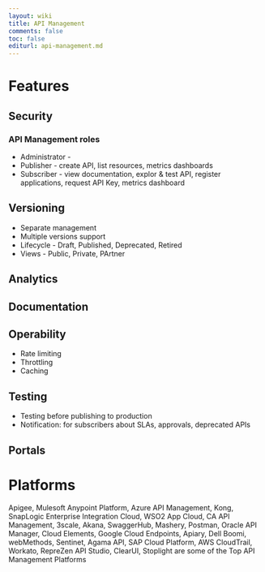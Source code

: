 ```yaml
---
layout: wiki
title: API Management
comments: false
toc: false
editurl: api-management.md
---
```


# Features

## Security
### API Management roles
* Administrator - 
* Publisher - create API, list resources, metrics dashboards
* Subscriber - view documentation, explor & test API, register applications, request API Key, metrics dashboard
## Versioning
* Separate management
* Multiple versions support
* Lifecycle - Draft, Published, Deprecated, Retired
* Views - Public, Private, PArtner
## Analytics
## Documentation
## Operability
* Rate limiting
* Throttling
* Caching

## Testing
* Testing before publishing to production
* Notification: for subscribers about SLAs, approvals, deprecated APIs
## Portals

# Platforms
Apigee, Mulesoft Anypoint Platform, Azure API Management, Kong, SnapLogic Enterprise Integration Cloud, WSO2 App Cloud, CA API Management, 3scale, Akana, SwaggerHub, Mashery, Postman, Oracle API Manager, Cloud Elements, Google Cloud Endpoints, Apiary, Dell Boomi, webMethods, Sentinet, Agama API, SAP Cloud Platform, AWS CloudTrail, Workato, RepreZen API Studio, ClearUI, Stoplight are some of the Top API Management Platforms
